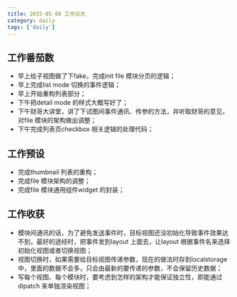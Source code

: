 ```yaml
---
title: 2015-05-08 工作日志
category: daily
tags: ['daily']
---
```


## 工作番茄数
- 早上给子视图做了下fake，完成init file 模块分页的逻辑；
- 早上完成list mode 切换的事件逻辑；
- 早上开始重构列表部分；
- 下午把detail mode 的样式大概写好了；
- 下午财哥大讲堂，讲了下试图间事件通讯、传参的方法，并听取财哥的意见，对file 模块的架构做出调整；
- 下午完成列表页checkbox 相关逻辑的处理代码；

## 工作预设
- 完成thumbnail 列表的重构；
- 完成file 模块架构的调整；
- 完成file 模块通用组件widget 的封装；

## 工作收获
- 模块间通讯的话，为了避免发送事件时，目标视图还没初始化导致事件效果达不到，最好的途经时，把事件发到layout 上面去，让layout 根据事件名来选择初始化视图或者切换视图；
- 视图切换时，如果需要给目标视图传递参数，现在的做法时存到localstorage 中，里面的数据不会多，只会由最新的要传递的参数，不会保留历史数据；
- 写每个视图、每个模块时，要考虑到怎样的架构才能保证独立性，即能通过dipatch 来单独渲染视图；
